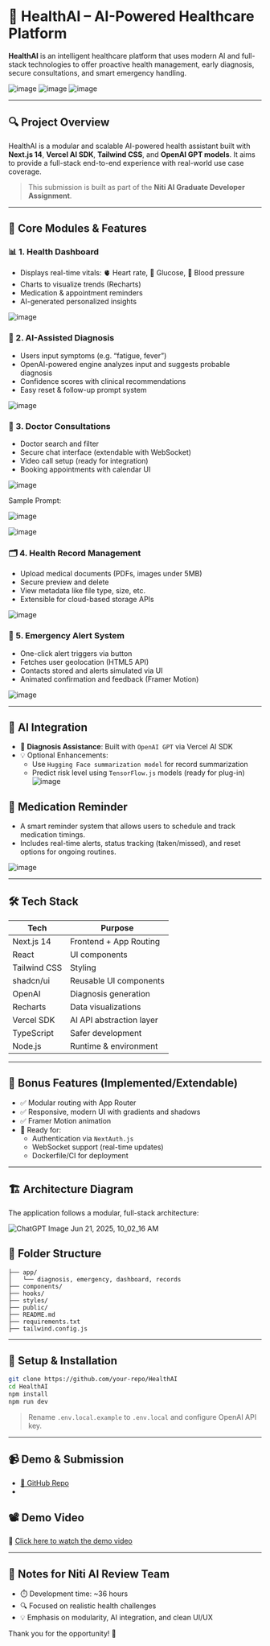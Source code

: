 
# 🧠 HealthAI – AI-Powered Healthcare Platform

**HealthAI** is an intelligent healthcare platform that uses modern AI and full-stack technologies to offer proactive health management, early diagnosis, secure consultations, and smart emergency handling.

![image](https://github.com/user-attachments/assets/c9de5ba8-6a75-4943-add5-f253923b22b2)
![image](https://github.com/user-attachments/assets/29f37dd4-74b4-4687-a76e-48e9cfebd7e7)
![image](https://github.com/user-attachments/assets/705e6185-fc9a-4d33-9f5d-18fe0e10a6fc)


---

## 🔍 Project Overview

HealthAI is a modular and scalable AI-powered health assistant built with **Next.js 14**, **Vercel AI SDK**, **Tailwind CSS**, and **OpenAI GPT models**. It aims to provide a full-stack end-to-end experience with real-world use case coverage.

> This submission is built as part of the **Niti AI Graduate Developer Assignment**.

---

## 🧩 Core Modules & Features

### 📊 1. **Health Dashboard**
- Displays real-time vitals: 🫀 Heart rate, 💉 Glucose, 🔵 Blood pressure
- Charts to visualize trends (Recharts)
- Medication & appointment reminders
- AI-generated personalized insights

![image](https://github.com/user-attachments/assets/ec7b673d-5a1b-4944-bb45-17141b1dabd3)


### 🧠 2. **AI-Assisted Diagnosis**
- Users input symptoms (e.g. “fatigue, fever”)
- OpenAI-powered engine analyzes input and suggests probable diagnosis
- Confidence scores with clinical recommendations
- Easy reset & follow-up prompt system

![image](https://github.com/user-attachments/assets/b5e7fea5-340e-4dc8-8bbb-5500d83d57df)

### 💬 3. **Doctor Consultations**
- Doctor search and filter
- Secure chat interface (extendable with WebSocket)
- Video call setup (ready for integration)
- Booking appointments with calendar UI

![image](https://github.com/user-attachments/assets/4df9c31a-3755-47b0-a468-a6186e8ff560)

Sample Prompt:

![image](https://github.com/user-attachments/assets/8a7e473a-123d-4403-8fad-75a9cb513dfe)


![image](https://github.com/user-attachments/assets/5803f06f-4953-4c73-975f-b1e0aa1e15bd)

### 🗂️ 4. **Health Record Management**
- Upload medical documents (PDFs, images under 5MB)
- Secure preview and delete
- View metadata like file type, size, etc.
- Extensible for cloud-based storage APIs

![image](https://github.com/user-attachments/assets/6ad7bef0-ee32-441d-8f22-a87f64cdf827)

### 🚨 5. **Emergency Alert System**
- One-click alert triggers via button
- Fetches user geolocation (HTML5 API)
- Contacts stored and alerts simulated via UI
- Animated confirmation and feedback (Framer Motion)

![image](https://github.com/user-attachments/assets/ea6623e6-a3ae-4ebd-86ba-fb0472bd831f)

---

## 🧠 AI Integration

- 🧠 **Diagnosis Assistance**: Built with `OpenAI GPT` via Vercel AI SDK
- 💡 Optional Enhancements:
  - Use `Hugging Face summarization model` for record summarization
  - Predict risk level using `TensorFlow.js` models (ready for plug-in)
![image](https://github.com/user-attachments/assets/8ad905d0-511a-4e6b-8645-16e2bde92f1e)


## 💊 Medication Reminder
- A smart reminder system that allows users to schedule and track medication timings.
- Includes real-time alerts, status tracking (taken/missed), and reset options for ongoing routines.

![image](https://github.com/user-attachments/assets/e5c884cc-5a83-4d2f-8cdf-7f1dede5e9b3)


---

## 🛠️ Tech Stack

| Tech         | Purpose                          |
|--------------|----------------------------------|
| Next.js 14   | Frontend + App Routing           |
| React        | UI components                    |
| Tailwind CSS | Styling                          |
| shadcn/ui    | Reusable UI components           |
| OpenAI       | Diagnosis generation             |
| Recharts     | Data visualizations              |
| Vercel SDK   | AI API abstraction layer         |
| TypeScript   | Safer development                |
| Node.js      | Runtime & environment            |

---

## 🧪 Bonus Features (Implemented/Extendable)
- ✅ Modular routing with App Router
- ✅ Responsive, modern UI with gradients and shadows
- ✅ Framer Motion animation
- 🧪 Ready for:
  - Authentication via `NextAuth.js`
  - WebSocket support (real-time updates)
  - Dockerfile/CI for deployment

---
## 🏗 Architecture Diagram

The application follows a modular, full-stack architecture:

![ChatGPT Image Jun 21, 2025, 10_02_16 AM](https://github.com/user-attachments/assets/25a83c14-99ce-4090-b8e1-06041cfdc3a3)


## 📁 Folder Structure

```
├── app/
│   └── diagnosis, emergency, dashboard, records
├── components/
├── hooks/
├── styles/
├── public/
├── README.md
├── requirements.txt
├── tailwind.config.js
```

---

## 🚀 Setup & Installation

```bash
git clone https://github.com/your-repo/HealthAI
cd HealthAI
npm install
npm run dev
```

> Rename `.env.local.example` to `.env.local` and configure OpenAI API key.

---

## 📹 Demo & Submission

- [🔗 GitHub Repo]([https://github.com/yourname/health-ai](https://github.com/SAMRITHA-2026/Niti-Al-Graduate-Developer---HealthAI))
- 
## 📽️ Demo Video

🎥 [Click here to watch the demo video](https://github.com/SAMRITHA-2026/Niti-Al-Graduate-Developer---HealthAI/raw/main/demo-video.mp4)


---

## 📌 Notes for Niti AI Review Team

- ⏱️ Development time: ~36 hours
- 🔍 Focused on realistic health challenges
- 💡 Emphasis on modularity, AI integration, and clean UI/UX

Thank you for the opportunity! 🙏
